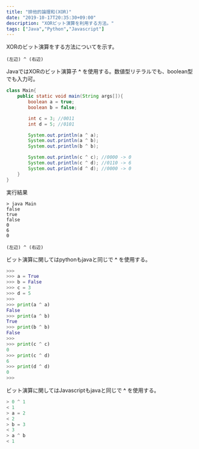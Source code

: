 ```yaml
---
title: "排他的論理和(XOR)"
date: "2019-10-17T20:35:30+09:00"
description: "XORビット演算を利用する方法。"
tags: ["Java","Python","Javascript"]
---
```


XORのビット演算をする方法についてを示す。

<div class="note_content_by_programming_language" id="note_content_Java">

`(左辺) ^ (右辺)`  

JavaではXORのビット演算子 **^** を使用する。数値型リテラルでも、boolean型でも入力可。  

```java
class Main{
    public static void main(String args[]){
        boolean a = true;
        boolean b = false;

        int c = 3; //0011
        int d = 5; //0101

        System.out.println(a ^ a);
        System.out.println(a ^ b);
        System.out.println(b ^ b);

        System.out.println(c ^ c); //0000 -> 0
        System.out.println(c ^ d); //0110 -> 6
        System.out.println(d ^ d); //0000 -> 0
    }
}
```

実行結果

```
> java Main
false
true
false
0
6
0
```

</div>
<div class="note_content_by_programming_language" id="note_content_Python">

`(左辺) ^ (右辺)`  

ビット演算に関してはpythonもjavaと同じで **^** を使用する。

```python
>>> 
>>> a = True  
>>> b = False 
>>> c = 3     
>>> d = 5     
>>> 
>>> print(a ^ a)
False
>>> print(a ^ b)
True
>>> print(b ^ b)
False
>>>
>>> print(c ^ c)
0
>>> print(c ^ d)
6
>>> print(d ^ d)
0
>>>
```

</div>
<div class="note_content_by_programming_language" id="note_content_Javascript">

ビット演算に関してはJavascriptもjavaと同じで **^** を使用する。

```javascript
> 0 ^ 1
< 1
> a = 2
< 2
> b = 3
< 3
> a ^ b
< 1
```

</div>

